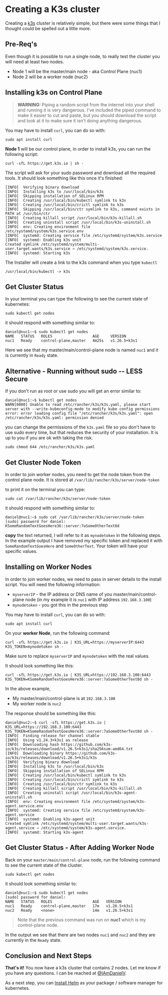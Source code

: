 # Creating a K3s cluster

Creating a [k3s](https://k3s.io/) cluster is relatively simple, but there were some things that I thought could be spelled out a little more.

## Pre-Req's

Even though it is possible to run a single node, to really test the cluster you will need at least two nodes.

* Node 1 will be the master/main node - aka Control Plane (nuc1)
* Node 2 will be a worker node (nuc2)

## Installing k3s on Control Plane

>**WARNING:** Piping a random script from the internet into your shell and running it is very dangerous. I've included the piped command to make it easier to cut and paste, but you should download the script and look at it to make sure it isn't doing anything dangerous.

You may have to install `curl`, you can do so with:

```shell
sudo apt install curl
```

**Node 1** will be our control plane, in order to install k3s, you can run the following script:

```shell
curl -sfL https://get.k3s.io | sh -
```

The script will ask for your sudo password and download all the required tools. It should look something like this once it's finished:

```shell
[INFO]  Verifying binary download
[INFO]  Installing k3s to /usr/local/bin/k3s
[INFO]  Skipping installation of SELinux RPM
[INFO]  Creating /usr/local/bin/kubectl symlink to k3s
[INFO]  Creating /usr/local/bin/crictl symlink to k3s
[INFO]  Skipping /usr/local/bin/ctr symlink to k3s, command exists in PATH at /usr/bin/ctr
[INFO]  Creating killall script /usr/local/bin/k3s-killall.sh
[INFO]  Creating uninstall script /usr/local/bin/k3s-uninstall.sh
[INFO]  env: Creating environment file /etc/systemd/system/k3s.service.env
[INFO]  systemd: Creating service file /etc/systemd/system/k3s.service
[INFO]  systemd: Enabling k3s unit
Created symlink /etc/systemd/system/multi-user.target.wants/k3s.service → /etc/systemd/system/k3s.service.
[INFO]  systemd: Starting k3s
```

The Installer will create a link to the k3s command when you type `kubectl`

```shell
/usr/local/bin/kubectl -> k3s
```

## Get Cluster Status

In your terminal you can type the following to see the current state of kubernetes:

```shell
sudo kubectl get nodes
```

it should respond with something similar to:

```shell
daniel@nuc1:~$ sudo kubectl get nodes
NAME   STATUS   ROLES                  AGE     VERSION
nuc1   Ready    control-plane,master   4m25s   v1.26.5+k3s1
```

Here we see that my master/main/control-plane node is named `nuc1` and it is currently in `Ready` state.

## Alternative - Running without sudo -- LESS Secure

If you don't run as root or use sudo you will get an error similar to:

```shell
daniel@nuc1:~$ kubectl get nodes
WARN[0000] Unable to read /etc/rancher/k3s/k3s.yaml, please start server with --write-kubeconfig-mode to modify kube config permissions 
error: error loading config file "/etc/rancher/k3s/k3s.yaml": open /etc/rancher/k3s/k3s.yaml: permission denied
```

you can change the permissions of the `k3s.yaml` file so you don't have to use sudo every time, but that reduces the security of your installation. It is up to you if you are ok with taking the risk.

```shell
sudo chmod 644 /etc/rancher/k3s/k3s.yaml
```

## Get Cluster **Node Token**

In order to join worker nodes, you need to get the node token from the control plane node. It is stored at `/var/lib/rancher/k3s/server/node-token`

to print it on the terminal you can type:

```shell
sudo cat /var/lib/rancher/k3s/server/node-token
```

it should respond with something similar to:

```shell
daniel@nuc1:~$ sudo cat /var/lib/rancher/k3s/server/node-token
[sudo] password for daniel: 
KSomeRandomTextGoesHere36::server:7aSomeOtherText8d
```

**copy** the text returned, I will refer to it as `mynodetoken` in the following steps. In the example output I have removed my specific token and replaced it with `SomeRandomTextGoesHere` and `SomeOtherText`. Your token will have your specific values.

## Installing on **Worker Nodes**

In order to join worker nodes, we need to pass in server details to the install script. You will need the following information:

* `myserverIP` - the IP address or DNS name of you master/main/control-plane node (in my example it is `nuc1` with IP address `192.168.3.100`)
* `mynodetoken` - you got this in the previous step

You may have to install `curl`, you can do so with:

```shell
sudo apt install curl
```

On your **worker Node**, run the following command:

```shell
curl -sfL https://get.k3s.io | K3S_URL=https://myserverIP:6443 K3S_TOKEN=mynodetoken sh -
```

Make sure to replace `myserverIP` and `mynodetoken` with the real values.

It should look something like this:

```shell
curl -sfL https://get.k3s.io | K3S_URL=https://192.168.3.100:6443 K3S_TOKEN=KSomeRandomTextGoesHere36::server:7aSomeOtherText8d sh -
```

In the above example,

* My master/main/control-plane is at `192.168.3.100`
* My worker node is `nuc2`

The response should be something like this:

```shell
daniel@nuc2:~$ curl -sfL https://get.k3s.io | K3S_URL=https://192.168.3.100:6443 K3S_TOKEN=KSomeRandomTextGoesHere36::server:7aSomeOtherText8d sh -
[INFO]  Finding release for channel stable
[INFO]  Using v1.24.3+k3s1 as release
[INFO]  Downloading hash https://github.com/k3s-io/k3s/releases/download/v1.26.5+k3s1/sha256sum-amd64.txt
[INFO]  Downloading binary https://github.com/k3s-io/k3s/releases/download/v1.26.5+k3s1/k3s
[INFO]  Verifying binary download
[INFO]  Installing k3s to /usr/local/bin/k3s
[INFO]  Skipping installation of SELinux RPM
[INFO]  Creating /usr/local/bin/kubectl symlink to k3s
[INFO]  Creating /usr/local/bin/crictl symlink to k3s
[INFO]  Creating /usr/local/bin/ctr symlink to k3s
[INFO]  Creating killall script /usr/local/bin/k3s-killall.sh
[INFO]  Creating uninstall script /usr/local/bin/k3s-agent-uninstall.sh
[INFO]  env: Creating environment file /etc/systemd/system/k3s-agent.service.env
[INFO]  systemd: Creating service file /etc/systemd/system/k3s-agent.service
[INFO]  systemd: Enabling k3s-agent unit
Created symlink /etc/systemd/system/multi-user.target.wants/k3s-agent.service → /etc/systemd/system/k3s-agent.service.
[INFO]  systemd: Starting k3s-agent

```

## Get Cluster Status - After Adding Worker Node

Back on your `master/main/control-plane` node, run the following command to see the current state of the cluster.

```shell
sudo kubectl get nodes
```

it should look something similar to:

```shell
daniel@nuc1:~$ sudo kubectl get nodes
[sudo] password for daniel: 
NAME   STATUS   ROLES                  AGE   VERSION
nuc1   Ready    control-plane,master   17m   v1.26.5+k3s1
nuc2   Ready    <none>                 14m   v1.26.5+k3s1
```

> Note that the previous command was run on **nuc1** which is my control-plane node.

In the output we see that there are two nodes `nuc1` and `nuc2` and they are currently in the `Ready` state.

## Conclusion and Next Steps

**That's it!** You now have a k3s cluster that contains 2 nodes. Let me know if you have any questions. I can be reached at [@IAmDanielV](https://twitter.com/IAmDanielV).

As a next step, you can [Install Helm](k3sInstallHelm.md) as your package / software manager for kubernetes.
